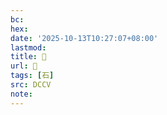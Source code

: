 ```yaml
---
bc:
hex:
date: '2025-10-13T10:27:07+08:00'
lastmod:
title: 􀺠
url: 􀺠
tags: [石]
src: DCCV
note:
---
```

